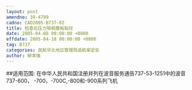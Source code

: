 ```yaml
---
layout: post
amendno: 39-4799
cadno: CAD2005-B737-02
title: 检查后压力隔框腹板裂纹
date: 2005-04-08 00:00:00 +0800
effdate: 2005-04-18 00:00:00 +0800
tag: B737
categories: 民航华北地区管理局适航审定处
author: 柳本强
---
```


##适用范围:
在中华人民共和国注册并列在波音服务通告737-53-1251中的波音 737-600， -700，-700C,-800和-900系列飞机

